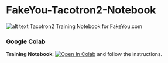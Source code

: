 # FakeYou-Tacotron2-Notebook
![alt text](https://github.com/justinjohn0306/FakeYou-Tacotron2-Notebook/blob/main/assets/FakeYou_Logo.png?raw=true)
Tacotron2 Training Notebook for FakeYou.com

### Google Colab

**Training Notebook**: <a href="https://colab.research.google.com/github/justinjohn0306/FakeYou-Tacotron2-Notebook/blob/main/FakeYou_Tacotron_2_(w_ARPAbet)_Training.ipynb" target="_parent"><img src="https://colab.research.google.com/assets/colab-badge.svg" alt="Open In Colab"/></a> and follow the instructions.
